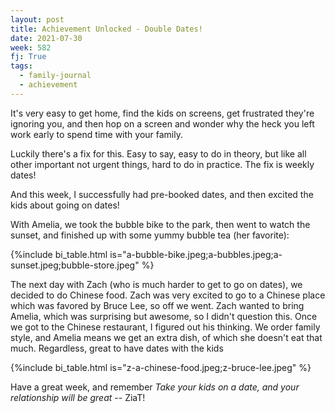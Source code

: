 ```yaml
---
layout: post
title: Achievement Unlocked - Double Dates!
date: 2021-07-30
week: 582
fj: True
tags:
  - family-journal
  - achievement
---
```


It's very easy to get home, find the kids on screens, get frustrated they're ignoring you, and then hop on a screen and wonder why the heck you left work early to spend time with your family.

Luckily there's a fix for this. Easy to say, easy to do in theory, but like all other important not urgent things, hard to do in practice. The fix is weekly dates!

And this week, I successfully had pre-booked dates, and then excited the kids about going on dates!

With Amelia, we took the bubble bike to the park, then went to watch the sunset, and finished up with some yummy bubble tea (her favorite):

{%include bi_table.html is="a-bubble-bike.jpeg;a-bubbles.jpeg;a-sunset.jpeg;bubble-store.jpeg" %}

The next day with Zach (who is much harder to get to go on dates), we decided to do Chinese food. Zach was very excited to go to a Chinese place which was favored by Bruce Lee, so off we went. Zach wanted to bring Amelia, which was surprising but awesome, so I didn't question this. Once we got to the Chinese restaurant, I figured out his thinking. We order family style, and Amelia means we get an extra dish, of which she doesn't eat that much. Regardless, great to have dates with the kids

{%include bi_table.html is="z-a-chinese-food.jpeg;z-bruce-lee.jpeg" %}

Have a great week, and remember _Take your kids on a date, and your relationship will be great_ -- ZiaT!
